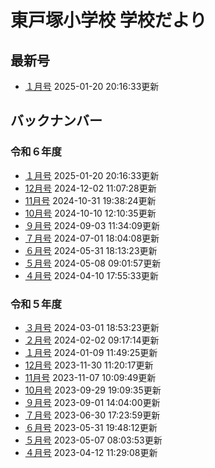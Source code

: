 # 東戸塚小学校 学校だより
## 最新号
- [１月号](https://www.edu.city.yokohama.lg.jp/school/es/higashitotsuka/index.cfm/1,4870,c,html/4870/20250120-201633.pdf) 2025-01-20 20:16:33更新
## バックナンバー
### 令和６年度
- [１月号](https://www.edu.city.yokohama.lg.jp/school/es/higashitotsuka/index.cfm/1,4870,c,html/4870/20250120-201633.pdf) 2025-01-20 20:16:33更新
- [12月号](https://www.edu.city.yokohama.lg.jp/school/es/higashitotsuka/index.cfm/1,4870,c,html/4870/20241202-110728.pdf) 2024-12-02 11:07:28更新
- [11月号](https://www.edu.city.yokohama.lg.jp/school/es/higashitotsuka/index.cfm/1,4870,c,html/4870/20241031-193824.pdf) 2024-10-31 19:38:24更新
- [10月号](https://www.edu.city.yokohama.lg.jp/school/es/higashitotsuka/index.cfm/1,4870,c,html/4870/20241010-121035.pdf) 2024-10-10 12:10:35更新
- [９月号](https://www.edu.city.yokohama.lg.jp/school/es/higashitotsuka/index.cfm/1,4870,c,html/4870/20240903-113409.pdf) 2024-09-03 11:34:09更新
- [７月号](https://www.edu.city.yokohama.lg.jp/school/es/higashitotsuka/index.cfm/1,4870,c,html/4870/20240701-180408.pdf) 2024-07-01 18:04:08更新
- [６月号](https://www.edu.city.yokohama.lg.jp/school/es/higashitotsuka/index.cfm/1,4870,c,html/4870/20240531-181323.pdf) 2024-05-31 18:13:23更新
- [５月号](https://www.edu.city.yokohama.lg.jp/school/es/higashitotsuka/index.cfm/1,4870,c,html/4870/20240508-090157.pdf) 2024-05-08 09:01:57更新
- [４月号](https://www.edu.city.yokohama.lg.jp/school/es/higashitotsuka/index.cfm/1,4870,c,html/4870/20240410-175533.pdf) 2024-04-10 17:55:33更新
### 令和５年度
- [３月号](https://www.edu.city.yokohama.lg.jp/school/es/higashitotsuka/index.cfm/1,4396,c,html/4396/20240301-185323.pdf) 2024-03-01 18:53:23更新
- [２月号](https://www.edu.city.yokohama.lg.jp/school/es/higashitotsuka/index.cfm/1,4396,c,html/4396/20240202-091714.pdf) 2024-02-02 09:17:14更新
- [１月号](https://www.edu.city.yokohama.lg.jp/school/es/higashitotsuka/index.cfm/1,4396,c,html/4396/20240109-114925.pdf) 2024-01-09 11:49:25更新
- [12月号](https://www.edu.city.yokohama.lg.jp/school/es/higashitotsuka/index.cfm/1,4396,c,html/4396/20231130-112017.pdf) 2023-11-30 11:20:17更新
- [11月号](https://www.edu.city.yokohama.lg.jp/school/es/higashitotsuka/index.cfm/1,4396,c,html/4396/20231107-100949.pdf) 2023-11-07 10:09:49更新
- [10月号](https://www.edu.city.yokohama.lg.jp/school/es/higashitotsuka/index.cfm/1,4396,c,html/4396/20230929-190935.pdf) 2023-09-29 19:09:35更新
- [９月号](https://www.edu.city.yokohama.lg.jp/school/es/higashitotsuka/index.cfm/1,4396,c,html/4396/20230901-140400.pdf) 2023-09-01 14:04:00更新
- [７月号](https://www.edu.city.yokohama.lg.jp/school/es/higashitotsuka/index.cfm/1,4396,c,html/4396/20230630-172359.pdf) 2023-06-30 17:23:59更新
- [６月号](https://www.edu.city.yokohama.lg.jp/school/es/higashitotsuka/index.cfm/1,4396,c,html/4396/20230531-194812.pdf) 2023-05-31 19:48:12更新
- [５月号](https://www.edu.city.yokohama.lg.jp/school/es/higashitotsuka/index.cfm/1,4396,c,html/4396/20230507-080353.pdf) 2023-05-07 08:03:53更新
- [４月号](https://www.edu.city.yokohama.lg.jp/school/es/higashitotsuka/index.cfm/1,4396,c,html/4396/20230412-112908.pdf) 2023-04-12 11:29:08更新